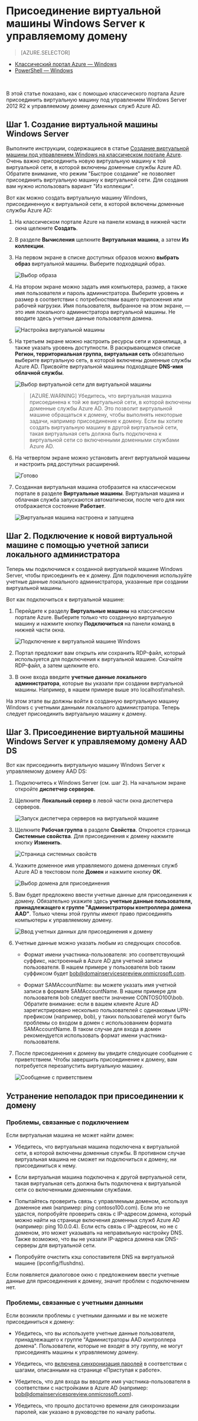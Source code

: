 <properties
	pageTitle="Предварительная версия доменных служб Azure Active Directory: руководство по администрированию | Microsoft Azure"
	description="Присоединение виртуальной машины Windows Server к управляемому домену Azure AD"
	services="active-directory-ds"
	documentationCenter=""
	authors="mahesh-unnikrishnan"
	manager="stevenpo"
	editor="curtand"/>

<tags
	ms.service="active-directory-ds"
	ms.workload="identity"
	ms.tgt_pltfrm="na"
	ms.devlang="na"
	ms.topic="article"
	ms.date="07/06/2016"
	ms.author="maheshu"/>

# Присоединение виртуальной машины Windows Server к управляемому домену

> [AZURE.SELECTOR]
- [Классический портал Azure — Windows](active-directory-ds-admin-guide-join-windows-vm.md)
- [PowerShell — Windows](active-directory-ds-admin-guide-join-windows-vm-classic-powershell.md)

<br>

В этой статье показано, как с помощью классического портала Azure присоединить виртуальную машину под управлением Windows Server 2012 R2 к управляемому домену доменных служб Azure AD.


## Шаг 1. Создание виртуальной машины Windows Server
Выполните инструкции, содержащиеся в статье [Создание виртуальной машины под управлением Windows на классическом портале Azure](../virtual-machines/virtual-machines-windows-classic-tutorial.md). Очень важно присоединить новую виртуальную машину к той виртуальной сети, в которой включены доменные службы Azure AD. Обратите внимание, что режим "Быстрое создание" не позволяет присоединить виртуальную машину к виртуальной сети. Для создания вам нужно использовать вариант "Из коллекции".

Вот как можно создать виртуальную машину Windows, присоединенную к виртуальной сети, в которой включены доменные службы Azure AD:

1. На классическом портале Azure на панели команд в нижней части окна щелкните **Создать**.

2. В разделе **Вычисления** щелкните **Виртуальная машина**, а затем **Из коллекции**.

3. На первом экране в списке доступных образов можно **выбрать образ** виртуальной машины. Выберите подходящий образ.

    ![Выбор образа](./media/active-directory-domain-services-admin-guide/create-windows-vm-select-image.png)

4. На втором экране можно задать имя компьютера, размер, а также имя пользователя и пароль администратора. Выберите уровень и размер в соответствии с потребностями вашего приложения или рабочей нагрузки. Имя пользователя, выбранное на этом экране, — это имя локального администратора виртуальной машины. Не вводите здесь учетные данные пользователя домена.

    ![Настройка виртуальной машины](./media/active-directory-domain-services-admin-guide/create-windows-vm-config.png)

5. На третьем экране можно настроить ресурсы сети и хранилища, а также указать уровень доступности. В раскрывающемся списке **Регион, территориальная группа, виртуальная сеть** обязательно выберите виртуальную сеть, в которой включены доменные службы Azure AD. Присвойте виртуальной машины подходящее **DNS-имя облачной службы**.

    ![Выбор виртуальной сети для виртуальной машины](./media/active-directory-domain-services-admin-guide/create-windows-vm-select-vnet.png)

    > [AZURE.WARNING]
    Убедитесь, что виртуальная машина присоединена к той же виртуальной сети, в которой включены доменные службы Azure AD. Это позволит виртуальной машине обращаться к домену, чтобы выполнять некоторые задачи, например присоединение к домену. Если вы хотите создать виртуальную машину в другой виртуальной сети, такая виртуальная сеть должна быть подключена к виртуальной сети со включенными доменными службами Azure AD.

6. На четвертом экране можно установить агент виртуальной машины и настроить ряд доступных расширений.

    ![Готово](./media/active-directory-domain-services-admin-guide/create-windows-vm-done.png)

7. Созданная виртуальная машина отобразится на классическом портале в разделе **Виртуальные машины**. Виртуальная машина и облачная служба запускаются автоматически, после чего для них отображается состояние **Работает**.

    ![Виртуальная машина настроена и запущена](./media/active-directory-domain-services-admin-guide/create-windows-vm-running.png)


## Шаг 2. Подключение к новой виртуальной машине с помощью учетной записи локального администратора
Теперь мы подключимся к созданной виртуальной машине Windows Server, чтобы присоединить ее к домену. Для подключения используйте учетные данные локального администратора, указанные при создании виртуальной машины.

Вот как подключиться к виртуальной машине:

1. Перейдите к разделу **Виртуальные машины** на классическом портале Azure. Выберите только что созданную виртуальную машину и нажмите кнопку **Подключиться** на панели команд в нижней части окна.

    ![Подключение к виртуальной машине Windows](./media/active-directory-domain-services-admin-guide/connect-windows-vm.png)

2. Портал предложит вам открыть или сохранить RDP-файл, который используется для подключения к виртуальной машине. Скачайте RDP-файл, а затем щелкните его.

3. В окне входа введите **учетные данные локального администратора**, которые вы указали при создании виртуальной машины. Например, в нашем примере выше это localhost\\mahesh.

На этом этапе вы должны войти в созданную виртуальную машину Windows с учетными данными локального администратора. Теперь следует присоединить виртуальную машину к домену.


## Шаг 3. Присоединение виртуальной машины Windows Server к управляемому домену AAD DS
Вот как присоединить виртуальную машину Windows Server к управляемому домену AAD DS:

1. Подключитесь к Windows Server (см. шаг 2). На начальном экране откройте **диспетчер серверов**.

2. Щелкните **Локальный сервер** в левой части окна диспетчера серверов.

    ![Запуск диспетчера серверов на виртуальной машине](./media/active-directory-domain-services-admin-guide/join-domain-server-manager.png)

3. Щелкните **Рабочая группа** в разделе **Свойства**. Откроется страница **Системные свойства**. Для присоединения к домену нажмите кнопку **Изменить**.

    ![Страница системных свойств](./media/active-directory-domain-services-admin-guide/join-domain-system-properties.png)

4. Укажите доменное имя управляемого домена доменных служб Azure AD в текстовом поле **Домен** и нажмите кнопку **ОК**.

    ![Выбор домена для присоединения](./media/active-directory-domain-services-admin-guide/join-domain-system-properties-specify-domain.png)

5. Вам будет предложено ввести учетные данные для присоединения к домену. Обязательно укажите здесь **учетные данные пользователя, принадлежащего к группе "Администраторы контроллера домена AAD"**. Только члены этой группы имеют право присоединять компьютеры к управляемому домену.

    ![Ввод учетных данных для присоединения к домену](./media/active-directory-domain-services-admin-guide/join-domain-system-properties-specify-credentials.png)

6. Учетные данные можно указать любым из следующих способов.

    - Формат имени участника-пользователя: это соответствующий суффикс, настроенный в Azure AD для учетной записи пользователя. В нашем примере у пользователя bob таким суффиксом будет bob@domainservicespreview.onmicrosoft.com.

    - Формат SAMAccountName: вы можете указать имя учетной записи в формате SAMAccountName. В нашем примере для пользователя bob следует ввести значение CONTOSO100\\bob. Обратите внимание: если в вашем клиенте Azure AD зарегистрировано несколько пользователей с одинаковым UPN-префиксом (например, bob), у таких пользователей могут быть проблемы со входом в домен с использованием формата SAMAccountName. В таком случае для входа в домен рекомендуется использовать формат имени участника-пользователя.

7. После присоединения к домену вы увидите следующее сообщение с приветствием. Чтобы завершить присоединение к домену, вам потребуется перезапустить виртуальную машину.

    ![Сообщение с приветствием](./media/active-directory-domain-services-admin-guide/join-domain-done.png)


## Устранение неполадок при присоединении к домену
### Проблемы, связанные с подключением
Если виртуальная машина не может найти домен:

- Убедитесь, что виртуальная машина подключена к виртуальной сети, в которой включены доменные службы. В противном случае виртуальная машина не сможет ни подключиться к домену, ни присоединиться к нему.

- Если виртуальная машина подключена к другой виртуальной сети, такая виртуальная сеть должна быть подключена к виртуальной сети со включенными доменными службами.

- Попытайтесь проверить связь с управляемым доменом, используя доменное имя (например: ping contoso100.com). Если это не удастся, попробуйте проверить связь с IP-адресом домена, который можно найти на странице включения доменных служб Azure AD (например: ping 10.0.0.4). Если есть связь с IP-адресом, но не с доменом, это может указывать на неправильную настройку DNS. Также возможно, что вы не указали IP-адреса домена как DNS-серверы для виртуальной сети.

- Попробуйте очистить кэш сопоставителя DNS на виртуальной машине (ipconfig/flushdns).

Если появляется диалоговое окно с предложением ввести учетные данные для присоединения к домену, значит проблем с подключением нет.


### Проблемы, связанные с учетными данными
Если возникли проблемы с учетными данными и вы не можете присоединиться к домену:

- Убедитесь, что вы используете учетные данные пользователя, принадлежащего к группе "Администраторы AAD контроллера домена". Пользователи, которые не входят в эту группу, не могут присоединять машины к управляемому домену.

- Убедитесь, что [включена синхронизация паролей](active-directory-ds-getting-started-password-sync.md) в соответствии с шагами, описанными на странице «Приступая к работе».

- Убедитесь, что для входа вы вводите имя участника-пользователя в соответствии с настройками в Azure AD (например: bob@domainservicespreview.onmicrosoft.com).

- Убедитесь, что прошло достаточно времени для синхронизации паролей, как указано в руководстве по началу работы.

<!---HONumber=AcomDC_0706_2016-->